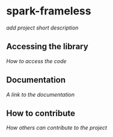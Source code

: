 # spark-frameless

*add project short description*

## Accessing the library

*How to access the code*

## Documentation

*A link to the documentation*

## How to contribute

*How others can contribute to the project*